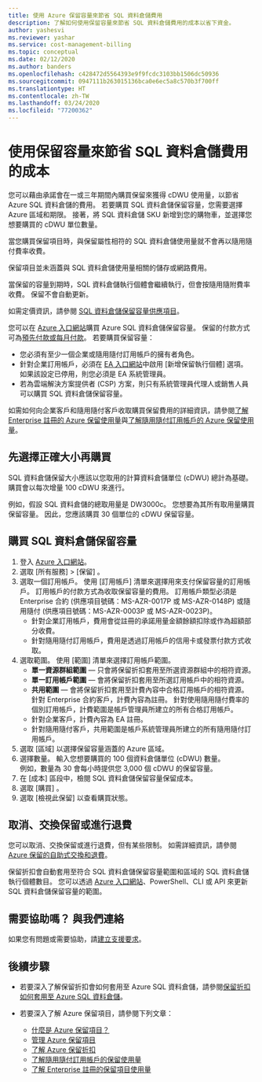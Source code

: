 ```yaml
---
title: 使用 Azure 保留容量來節省 SQL 資料倉儲費用
description: 了解如何使用保留容量來節省 SQL 資料倉儲費用的成本以省下資金。
author: yashesvi
ms.reviewer: yashar
ms.service: cost-management-billing
ms.topic: conceptual
ms.date: 02/12/2020
ms.author: banders
ms.openlocfilehash: c428472d5564393e9f9fcdc3103bb1506dc50936
ms.sourcegitcommit: 0947111b263015136bca0e6ec5a8c570b3f700ff
ms.translationtype: HT
ms.contentlocale: zh-TW
ms.lasthandoff: 03/24/2020
ms.locfileid: "77200362"
---
```

# <a name="save-costs-for-sql-data-warehouse-charges-with-reserved-capacity"></a>使用保留容量來節省 SQL 資料倉儲費用的成本

您可以藉由承諾會在一或三年期間內購買保留來獲得 cDWU 使用量，以節省 Azure SQL 資料倉儲的費用。 若要購買 SQL 資料倉儲保留容量，您需要選擇 Azure 區域和期限。 接著，將 SQL 資料倉儲 SKU 新增到您的購物車，並選擇您想要購買的 cDWU 單位數量。

當您購買保留項目時，與保留屬性相符的 SQL 資料倉儲使用量就不會再以隨用隨付費率收費。

保留項目並未涵蓋與 SQL 資料倉儲使用量相關的儲存或網路費用。

當保留的容量到期時，SQL 資料倉儲執行個體會繼續執行，但會按隨用隨附費率收費。 保留不會自動更新。

如需定價資訊，請參閱 [SQL 資料倉儲保留容量供應項目](https://azure.microsoft.com/pricing/details/sql-data-warehouse/gen2/)。

您可以在 [Azure 入口網站](https://portal.azure.com/#blade/Microsoft_Azure_Reservations/ReservationsBrowseBlade)購買 Azure SQL 資料倉儲保留容量。 保留的付款方式可為[預先付款或每月付款](monthly-payments-reservations.md)。 若要購買保留容量：

- 您必須有至少一個企業或隨用隨付訂用帳戶的擁有者角色。
- 針對企業訂用帳戶，必須在 [EA 入口網站](https://ea.azure.com/)中啟用 [新增保留執行個體]  選項。 如果該設定已停用，則您必須是 EA 系統管理員。
- 若為雲端解決方案提供者 (CSP) 方案，則只有系統管理員代理人或銷售人員可以購買 SQL 資料倉儲保留容量。

如需如何向企業客戶和隨用隨付客戶收取購買保留費用的詳細資訊，請參閱[了解 Enterprise 註冊的 Azure 保留使用量](understand-reserved-instance-usage-ea.md)與[了解隨用隨付訂用帳戶的 Azure 保留使用量](understand-reserved-instance-usage.md)。

## <a name="choose-the-right-size-before-purchase"></a>先選擇正確大小再購買

SQL 資料倉儲保留大小應該以您取用的計算資料倉儲單位 (cDWU) 總計為基礎。 購買會以每次增量 100 cDWU 來進行。

例如，假設 SQL 資料倉儲的總取用量是 DW3000c。 您想要為其所有取用量購買保留容量。 因此，您應該購買 30 個單位的 cDWU 保留容量。

## <a name="buy-sql-data-warehouse-reserved-capacity"></a>購買 SQL 資料倉儲保留容量

1. 登入 [Azure 入口網站](https://portal.azure.com/)。
2. 選取 [所有服務]   > [保留]  。
3. 選取一個訂用帳戶。 使用 [訂用帳戶] 清單來選擇用來支付保留容量的訂用帳戶。 訂用帳戶的付款方式為收取保留容量的費用。 訂用帳戶類型必須是 Enterprise 合約 (供應項目號碼：MS-AZR-0017P 或 MS-AZR-0148P) 或隨用隨付 (供應項目號碼：MS-AZR-0003P 或 MS-AZR-0023P)。
   - 針對企業訂用帳戶，費用會從註冊的承諾用量金額餘額扣除或作為超額部分收費。
   - 針對隨用隨付訂用帳戶，費用是透過訂用帳戶的信用卡或發票付款方式收取。
4. 選取範圍。 使用 [範圍] 清單來選擇訂用帳戶範圍。
   - **單一資源群組範圍** — 只會將保留折扣套用至所選資源群組中的相符資源。
   - **單一訂用帳戶範圍** — 會將保留折扣套用至所選訂用帳戶中的相符資源。
   - **共用範圍** — 會將保留折扣套用至計費內容中合格訂用帳戶的相符資源。 針對 Enterprise 合約客戶，計費內容為註冊。 針對使用隨用隨付費率的個別訂用帳戶，計費範圍是帳戶管理員所建立的所有合格訂用帳戶。
   - 針對企業客戶，計費內容為 EA 註冊。
   - 針對隨用隨付客戶，共用範圍是帳戶系統管理員所建立的所有隨用隨付訂用帳戶。
5. 選取 [區域] 以選擇保留容量涵蓋的 Azure 區域。
6. 選擇數量。 輸入您想要購買的 100 個資料倉儲單位 (cDWU) 數量。    
   例如，數量為 30 會每小時提供您 3,000 個 cDWU 的保留容量。
7. 在 [成本]  區段中，檢閱 SQL 資料倉儲保留容量保留成本。
8. 選取 [購買]  。
9. 選取 [檢視此保留]  以查看購買狀態。

## <a name="cancel-exchange-or-refund-reservations"></a>取消、交換保留或進行退費

您可以取消、交換保留或進行退費，但有某些限制。 如需詳細資訊，請參閱 [Azure 保留的自助式交換和退費](exchange-and-refund-azure-reservations.md)。

保留折扣會自動套用至符合 SQL 資料倉儲保留容量範圍和區域的 SQL 資料倉儲執行個體數目。 您可以透過 [Azure 入口網站](https://portal.azure.com/)、PowerShell、CLI 或 API 來更新 SQL 資料倉儲保留容量的範圍。

## <a name="need-help-contact-us"></a>需要協助嗎？ 與我們連絡

如果您有問題或需要協助，請[建立支援要求](https://portal.azure.com/)。

## <a name="next-steps"></a>後續步驟

- 若要深入了解保留折扣會如何套用至 Azure SQL 資料倉儲，請參閱[保留折扣如何套用至 Azure SQL 資料倉儲](prepay-sql-data-warehouse-charges.md)。

- 若要深入了解 Azure 保留項目，請參閱下列文章：
  - [什麼是 Azure 保留項目？](save-compute-costs-reservations.md)
  - [管理 Azure 保留項目](manage-reserved-vm-instance.md)
  - [了解 Azure 保留折扣](understand-reservation-charges.md)
  - [了解隨用隨付訂用帳戶的保留使用量](understand-reserved-instance-usage.md)
  - [了解 Enterprise 註冊的保留項目使用量](understand-reserved-instance-usage-ea.md)
